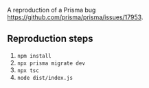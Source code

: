 A reproduction of a Prisma bug https://github.com/prisma/prisma/issues/17953.

## Reproduction steps

1. `npm install`
2. `npx prisma migrate dev`
3. `npx tsc`
4. `node dist/index.js`
